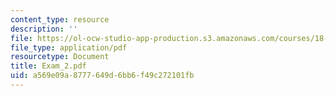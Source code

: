 ```yaml
---
content_type: resource
description: ''
file: https://ol-ocw-studio-app-production.s3.amazonaws.com/courses/18-04-complex-variables-with-applications-fall-1999/a569e09a8777649d6bb6f49c272101fb_Exam_2.pdf
file_type: application/pdf
resourcetype: Document
title: Exam_2.pdf
uid: a569e09a-8777-649d-6bb6-f49c272101fb
---
```

